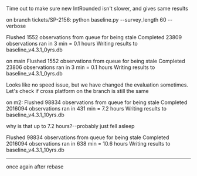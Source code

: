 Time out to make sure new IntRounded isn't slower, and gives same results


on branch tickets/SP-2156:
python baseline.py --survey_length 60 --verbose

Flushed 1552 observations from queue for being stale
Completed 23809 observations
ran in 3 min = 0.1 hours
Writing results to  baseline_v4.3.1_0yrs.db

on main
Flushed 1552 observations from queue for being stale
Completed 23806 observations
ran in 3 min = 0.1 hours
Writing results to  baseline_v4.3.1_0yrs.db

Looks like no speed issue, but we have changed the evaluation sometimes.
Let's check if cross platform on the branch is still the same


on m2:
Flushed 98834 observations from queue for being stale
Completed 2016094 observations
ran in 431 min = 7.2 hours
Writing results to  baseline_v4.3.1_10yrs.db

why is that up to 7.2 hours?--probably just fell asleep


Flushed 98834 observations from queue for being stale
Completed 2016094 observations
ran in 638 min = 10.6 hours
Writing results to  baseline_v4.3.1_10yrs.db


----
once again after rebase


